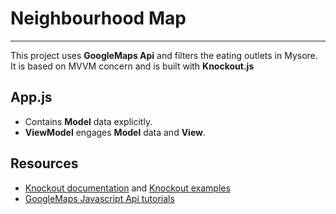 # Neighbourhood Map 
***

This project uses **GoogleMaps Api** and filters the eating outlets in Mysore. It is based on MVVM concern and is built with **Knockout.js**

## App.js

* Contains **Model** data explicitly.
* **ViewModel** engages **Model** data and **View**.


## Resources

* [Knockout documentation](http://knockoutjs.com/documentation/introduction.html) and [Knockout examples](http://knockoutjs.com/examples/)
* [GoogleMaps Javascript Api tutorials](https://developers.google.com/maps/documentation/javascript/tutorial)
